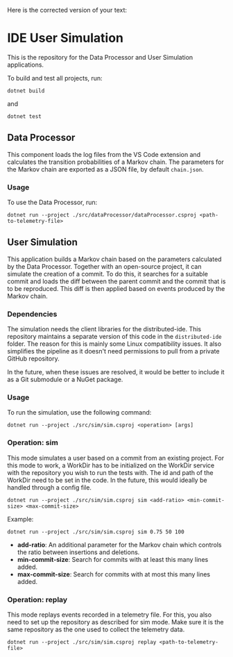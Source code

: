 Here is the corrected version of your text:

# IDE User Simulation

This is the repository for the Data Processor and User Simulation applications.

To build and test all projects, run:

```
dotnet build
```
and
```
dotnet test
```

## Data Processor

This component loads the log files from the VS Code extension and calculates the transition probabilities of a Markov chain. The parameters for the Markov chain are exported as a JSON file, by default `chain.json`.

### Usage

To use the Data Processor, run:

```
dotnet run --project ./src/dataProcessor/dataProcessor.csproj <path-to-telemetry-file>
```

## User Simulation

This application builds a Markov chain based on the parameters calculated by the Data Processor. Together with an open-source project, it can simulate the creation of a commit. To do this, it searches for a suitable commit and loads the diff between the parent commit and the commit that is to be reproduced. This diff is then applied based on events produced by the Markov chain.

### Dependencies

The simulation needs the client libraries for the distributed-ide. This repository maintains a separate version of this code in the `distributed-ide` folder. The reason for this is mainly some Linux compatibility issues. It also simplifies the pipeline as it doesn't need permissions to pull from a private GitHub repository.

In the future, when these issues are resolved, it would be better to include it as a Git submodule or a NuGet package.

### Usage

To run the simulation, use the following command:

```
dotnet run --project ./src/sim/sim.csproj <operation> [args]
```

### Operation: sim

This mode simulates a user based on a commit from an existing project. For this mode to work, a WorkDir has to be initialized on the WorkDir service with the repository you wish to run the tests with. The id and path of the WorkDir need to be set in the code. In the future, this would ideally be handled through a config file.

```
dotnet run --project ./src/sim/sim.csproj sim <add-ratio> <min-commit-size> <max-commit-size>
```
Example:
```
dotnet run --project ./src/sim/sim.csproj sim 0.75 50 100
```

- **add-ratio**: An additional parameter for the Markov chain which controls the ratio between insertions and deletions.
- **min-commit-size**: Search for commits with at least this many lines added.
- **max-commit-size**: Search for commits with at most this many lines added.

### Operation: replay

This mode replays events recorded in a telemetry file. For this, you also need to set up the repository as described for sim mode. Make sure it is the same repository as the one used to collect the telemetry data.

```
dotnet run --project ./src/sim/sim.csproj replay <path-to-telemetry-file>
```
